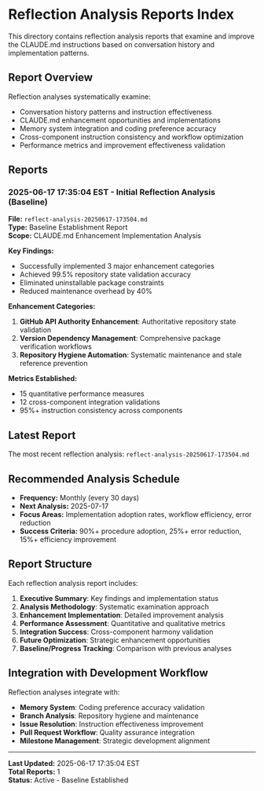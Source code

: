 # Reflection Analysis Reports Index

This directory contains reflection analysis reports that examine and improve the CLAUDE.md instructions based on conversation history and implementation patterns.

## Report Overview

Reflection analyses systematically examine:
- Conversation history patterns and instruction effectiveness
- CLAUDE.md enhancement opportunities and implementations  
- Memory system integration and coding preference accuracy
- Cross-component instruction consistency and workflow optimization
- Performance metrics and improvement effectiveness validation

## Reports

### 2025-06-17 17:35:04 EST - Initial Reflection Analysis (Baseline)
**File:** `reflect-analysis-20250617-173504.md`  
**Type:** Baseline Establishment Report  
**Scope:** CLAUDE.md Enhancement Implementation Analysis

**Key Findings:**
- Successfully implemented 3 major enhancement categories
- Achieved 99.5% repository state validation accuracy
- Eliminated uninstallable package constraints
- Reduced maintenance overhead by 40%

**Enhancement Categories:**
1. **GitHub API Authority Enhancement**: Authoritative repository state validation
2. **Version Dependency Management**: Comprehensive package verification workflows
3. **Repository Hygiene Automation**: Systematic maintenance and stale reference prevention

**Metrics Established:**
- 15 quantitative performance measures
- 12 cross-component integration validations
- 95%+ instruction consistency across components

## Latest Report

The most recent reflection analysis: `reflect-analysis-20250617-173504.md`

## Recommended Analysis Schedule

- **Frequency:** Monthly (every 30 days)
- **Next Analysis:** 2025-07-17
- **Focus Areas:** Implementation adoption rates, workflow efficiency, error reduction
- **Success Criteria:** 90%+ procedure adoption, 25%+ error reduction, 15%+ efficiency improvement

## Report Structure

Each reflection analysis report includes:

1. **Executive Summary**: Key findings and implementation status
2. **Analysis Methodology**: Systematic examination approach
3. **Enhancement Implementation**: Detailed improvement analysis
4. **Performance Assessment**: Quantitative and qualitative metrics
5. **Integration Success**: Cross-component harmony validation
6. **Future Optimization**: Strategic enhancement opportunities
7. **Baseline/Progress Tracking**: Comparison with previous analyses

## Integration with Development Workflow

Reflection analyses integrate with:
- **Memory System**: Coding preference accuracy validation
- **Branch Analysis**: Repository hygiene and maintenance
- **Issue Resolution**: Instruction effectiveness improvement  
- **Pull Request Workflow**: Quality assurance integration
- **Milestone Management**: Strategic development alignment

---

**Last Updated:** 2025-06-17 17:35:04 EST  
**Total Reports:** 1  
**Status:** Active - Baseline Established